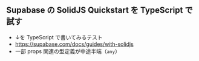 ## Supabase の SolidJS Quickstart を TypeScript で試す

- ↓を TypeScript で書いてみるテスト
- https://supabase.com/docs/guides/with-solidjs
- 一部 props 関連の型定義が中途半端（`any`）
